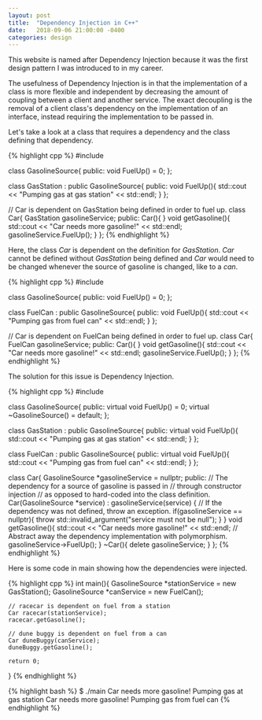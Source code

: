 ```yaml
---
layout: post
title:  "Dependency Injection in C++"
date:   2018-09-06 21:00:00 -0400
categories: design
---
```

<!-- You’ll find this post in your `_posts` directory. Go ahead and edit it and re-build the site to see your changes. You can rebuild the site in many different ways, but the most common way is to run `jekyll serve`, which launches a web server and auto-regenerates your site when a file is updated.

To add new posts, simply add a file in the `_posts` directory that follows the convention `YYYY-MM-DD-name-of-post.ext` and includes the necessary front matter. Take a look at the source for this post to get an idea about how it works.

Jekyll also offers powerful support for code snippets: -->
<!--
I have been a longtime macOS user since I started college, staying
as far away from Windows as I could. That was mainly due to my college's use
of Red Hat Enterprise Linux and macOS's command line utilities and Homebrew
out of the box being
a near approximation for RHEL's utilities.  -->

This website is named after Dependency Injection because it was the first
design pattern I was introduced to in my career. 

The usefulness of
Dependency Injection is in that the implementation of a class
is more flexible and independent by decreasing the amount of coupling
between a client and another service. The exact decoupling is the removal
of a client class's dependency on the implementation of an interface, instead
requiring the implementation to be passed in.

Let's take a look at a class that requires a dependency and the class
defining
that dependency.

{% highlight cpp %}
#include <iostream>

class GasolineSource{
public:
    void FuelUp() = 0;
};

class GasStation : public GasolineSource{
public:
    void FuelUp(){
        std::cout << "Pumping gas at gas station" << std::endl;
    }
};

// Car is dependent on GasStation being defined in order to fuel up.
class Car{
    GasStation gasolineService;
public:
    Car(){ }
    void getGasoline(){
        std::cout << "Car needs more gasoline!" << std::endl;
        gasolineService.FuelUp();
    }
};
{% endhighlight %}

Here, the class _Car_ is dependent on the definition for _GasStation_.
_Car_ cannot be defined without _GasStation_ being defined and _Car_
would need to be changed whenever the source of gasoline is changed,
like to a _can_.

{% highlight cpp %}
#include <iostream>

class GasolineSource{
public:
    void FuelUp() = 0;
};

class FuelCan : public GasolineSource{
public:
    void FuelUp(){
        std::cout << "Pumping gas from fuel can" << std::endl;
    }
};

// Car is dependent on FuelCan being defined in order to fuel up.
class Car{
    FuelCan gasolineService;
public:
    Car(){ }
    void getGasoline(){
        std::cout << "Car needs more gasoline!" << std::endl;
        gasolineService.FuelUp();
    }
};
{% endhighlight %}

The solution for this issue is Dependency Injection.

{% highlight cpp %}
#include <iostream>

class GasolineSource{
public:
    virtual void FuelUp() = 0;
    virtual ~GasolineSource() = default;
};

class GasStation : public GasolineSource{
public:
    virtual void FuelUp(){
        std::cout << "Pumping gas at gas station" << std::endl;
    }
};

class FuelCan : public GasolineSource{
public:
    virtual void FuelUp(){
        std::cout << "Pumping gas from fuel can" << std::endl;
    }
};

class Car{
    GasolineSource *gasolineService = nullptr;
public:
    // The dependency for a source of gasoline is passed in
    // through constructor injection
    // as opposed to hard-coded into the class definition.
    Car(GasolineSource *service)
    : gasolineService(service) {
        // If the dependency was not defined, throw an exception.
        if(gasolineService == nullptr){
            throw std::invalid_argument("service must not be null");
        }
    }
    void getGasoline(){
        std::cout << "Car needs more gasoline!" << std::endl;
        // Abstract away the dependency implementation with polymorphism.
        gasolineService->FuelUp();
    }
    ~Car(){
        delete gasolineService;
    }
};
{% endhighlight %}

Here is some code in main showing how the dependencies were injected.

{% highlight cpp %}
int main(){
    GasolineSource *stationService = new GasStation();
    GasolineSource *canService = new FuelCan();

    // racecar is dependent on fuel from a station
    Car racecar(stationService);
    racecar.getGasoline();

    // dune buggy is dependent on fuel from a can
    Car duneBuggy(canService);
    duneBuggy.getGasoline();

    return 0;
}
{% endhighlight %}

{% highlight bash %}
$ ./main
Car needs more gasoline!
Pumping gas at gas station
Car needs more gasoline!
Pumping gas from fuel can
{% endhighlight %}
